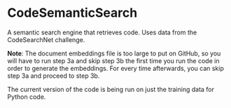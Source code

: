# CodeSemanticSearch
A semantic search engine that retrieves code. Uses data from the CodeSearchNet challenge.


**Note**: The document embeddings file is too large to put on GitHub, so you will have to run step 3a and skip step 3b the first time you run the code in order to generate the embeddings. For every time afterwards, you can skip step 3a and proceed to step 3b.

The current version of the code is being run on just the training data for Python code. 
